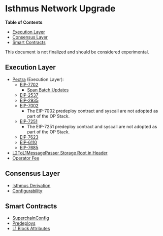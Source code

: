 # Isthmus Network Upgrade

<!-- START doctoc generated TOC please keep comment here to allow auto update -->
<!-- DON'T EDIT THIS SECTION, INSTEAD RE-RUN doctoc TO UPDATE -->
**Table of Contents**

- [Execution Layer](#execution-layer)
- [Consensus Layer](#consensus-layer)
- [Smart Contracts](#smart-contracts)

<!-- END doctoc generated TOC please keep comment here to allow auto update -->

This document is not finalized and should be considered experimental.

## Execution Layer

- [Pectra](https://eips.ethereum.org/EIPS/eip-7600) (Execution Layer):
  - [EIP-7702](https://eips.ethereum.org/EIPS/eip-7702)
    - [Span Batch Updates](./derivation.md#span-batch-updates)
  - [EIP-2537](https://eips.ethereum.org/EIPS/eip-2537)
  - [EIP-2935](https://eips.ethereum.org/EIPS/eip-2935)
  - [EIP-7002](https://eips.ethereum.org/EIPS/eip-7002)
    - The EIP-7002 predeploy contract and syscall are not adopted as part of the OP Stack.
  - [EIP-7251](https://eips.ethereum.org/EIPS/eip-7251)
    - The EIP-7251 predeploy contract and syscall are not adopted as part of the OP Stack.
  - [EIP-7623](https://eips.ethereum.org/EIPS/eip-7623)
  - [EIP-6110](https://eips.ethereum.org/EIPS/eip-6110)
  - [EIP-7685](https://eips.ethereum.org/EIPS/eip-7685)
- [L2ToL1MessagePasser Storage Root in Header](./exec-engine.md##l2tol1messagepasser-storage-root-in-header)
- [Operator Fee](./exec-engine.md#operator-fee)

## Consensus Layer

- [Isthmus Derivation](./derivation.md)
- [Configurability](./configurability.md)

## Smart Contracts

- [SuperchainConfig](./superchain-config.md)
- [Predeploys](./predeploys.md)
- [L1 Block Attributes](./l1-attributes.md)
